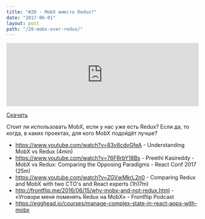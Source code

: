 ```yaml
---
title: "#20 - MobX вместо Redux?"
date: "2017-06-01"
layout: post
path: "/20-mobx-over-redux/"
---
```


<iframe width="100%" height="166" scrolling="no" frameborder="no" src="https://w.soundcloud.com/player/?url=https%3A//api.soundcloud.com/tracks/325473865&amp;color=ff5500&amp;auto_play=false&amp;hide_related=false&amp;show_comments=true&amp;show_user=true&amp;show_reposts=false"></iframe>

<a href="https://5minreact.podster.fm/20/download/audio.mp3?download=yes&media=file"><i class="fa fa-download"></i> Скачать</a>

Стоит ли использовать MobX, если у нас уже есть Redux? Если да, то когда, в каких проектах, для кого MobX подойдёт лучше?

- https://www.youtube.com/watch?v=83v8cdvGfeA - Understanding MobX vs Redux (4min)
- https://www.youtube.com/watch?v=76FRrbY18Bs - Preethi Kasireddy - MobX vs Redux: Comparing the Opposing Paradigms - React Conf 2017 (25m)
- https://www.youtube.com/watch?v=ZGVwMkrL2n0 - Comparing Redux and MobX with two CTO's and React experts (1h17m)
- http://frontflip.me/2016/06/15/why-mobx-and-not-redux.html - «Уговори меня поменять Redux на MobX» - Frontflip Podcast
- https://egghead.io/courses/manage-complex-state-in-react-apps-with-mobx
